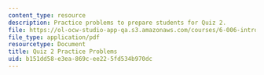 ```yaml
---
content_type: resource
description: Practice problems to prepare students for Quiz 2.
file: https://ol-ocw-studio-app-qa.s3.amazonaws.com/courses/6-006-introduction-to-algorithms-spring-2008/b151dd58e3ea869cee225fd534b970dc_quiz2.pdf
file_type: application/pdf
resourcetype: Document
title: Quiz 2 Practice Problems
uid: b151dd58-e3ea-869c-ee22-5fd534b970dc
---
```

